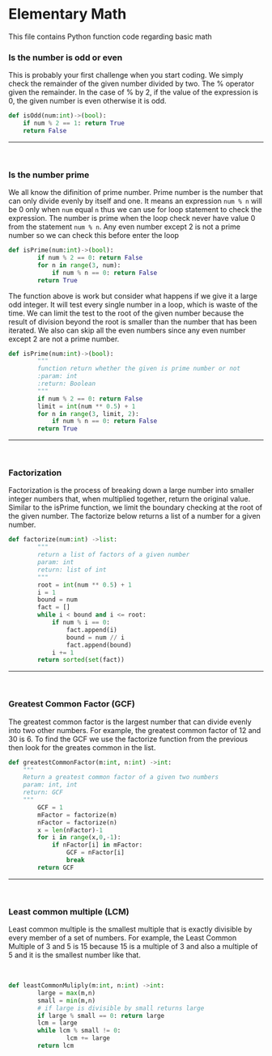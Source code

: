 # Elementary Math
This file contains Python function code regarding basic math
### Is the number is odd or even
This is probably your first challenge when you start coding. We simply check the remainder of the given number divided by two. The % operator given the remainder. In the case of % by 2, if the value of the expression is 0, the given number is even otherwise it is odd.
```python
def isOdd(num:int)->(bool):
    if num % 2 == 1: return True
    return False
```
---
<br>

### Is the number prime
We all know the difinition of prime number. Prime number is the number that can only divide evenly by itself and one. It means an expression ```num % n``` will be 0 only when ```num``` equal ```n``` thus we can use for loop statement to check the expression. The number is prime when the loop check never have value 0 from the statement ```num % n```. Any even number except 2 is not a prime number so we can check this before enter the loop
```python
def isPrime(num:int)->(bool):
        if num % 2 == 0: return False
        for n in range(3, num):
            if num % n == 0: return False
        return True
```
The function above is work but consider what happens if we give it a large odd integer. It will test every single number in a loop, which is waste of the time. We can limit the test to the root of the given number because the result of division beyond the root is smaller than the number that has been iterated. We also can skip all the even numbers since any even number except 2 are not a prime number.
```python
def isPrime(num:int)->(bool):
        """
        function return whether the given is prime number or not
        :param: int
        :return: Boolean
        """
        if num % 2 == 0: return False
        limit = int(num ** 0.5) + 1
        for n in range(3, limit, 2):
            if num % n == 0: return False
        return True

```
---
<br>

### Factorization
Factorization is the process of breaking down a large number into smaller integer numbers that, when multiplied together, return the original value.
Similar to the isPrime function, we limit the boundary checking at the root of the given number. The factorize below returns a list of a number for a given number.
```python
def factorize(num:int) ->list:
        """
        return a list of factors of a given number
        param: int
        return: list of int
        """
        root = int(num ** 0.5) + 1
        i = 1
        bound = num
        fact = []
        while i < bound and i <= root:
            if num % i == 0:
                fact.append(i)
                bound = num // i
                fact.append(bound)
            i += 1
        return sorted(set(fact))
```
---
<br>

### Greatest Common Factor (GCF)
The greatest common factor is the largest number that can divide evenly into two other numbers. For example, the greatest common factor of 12 and 30 is 6. To find the GCF we use the factorize function from the previous then look for the greates common in the list.
<br>

```python
def greatestCommonFactor(m:int, n:int) ->int:
    """
    Return a greatest common factor of a given two numbers
    param: int, int
    return: GCF
    """
        GCF = 1
        mFactor = factorize(m)
        nFactor = factorize(n)
        x = len(nFactor)-1
        for i in range(x,0,-1):
            if nFactor[i] in mFactor:
                GCF = nFactor[i]
                break
        return GCF
```
---
<br>

### Least common multiple (LCM)
Least common multiple is the smallest multiple that is exactly divisible by every member of a set of numbers. For example, the Least Common Multiple of 3 and 5 is 15 because 15 is a multiple of 3 and also a multiple of 5 and it is the smallest number like that.

<br>

```python
def leastCommonMuliply(m:int, n:int) ->int:       
        large = max(m,n)
        small = min(m,n)
        # if large is divisible by small returns large       
        if large % small == 0: return large        
        lcm = large
        while lcm % small != 0:
                lcm += large
        return lcm
```



